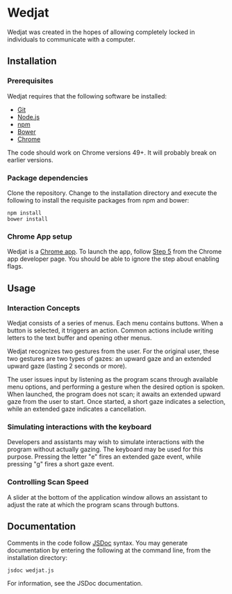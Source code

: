 # Wedjat

Wedjat was created in the hopes of allowing completely locked in individuals to
communicate with a computer.

## Installation

### Prerequisites
Wedjat requires that the following software be installed:

- [Git](https://git-scm.com/)
- [Node.js](http://nodejs.org/)
- [npm](http://npmjs.org/)
- [Bower](http://bower.io/)
- [Chrome](https://www.google.com/chrome/)

The code should work on Chrome versions 49+. It will probably break on earlier
versions.

### Package dependencies
Clone the repository. Change to the installation directory and execute the
following to install the requisite packages from npm and bower:

```
npm install
bower install
```

### Chrome App setup
Wedjat is a [Chrome app](https://developer.chrome.com/apps/about_apps). To
launch the app, follow
[Step 5](https://developer.chrome.com/apps/first_app#five) from the Chrome app
developer page. You should be able to ignore the step about enabling flags.

## Usage

### Interaction Concepts
Wedjat consists of a series of menus. Each menu contains buttons. When a button
is selected, it triggers an action. Common actions include writing letters to
the text buffer and opening other menus.

Wedjat recognizes two gestures from the user. For the original user, these two
gestures are two types of gazes: an upward gaze and an extended upward gaze
(lasting 2 seconds or more).

The user issues input by listening as the program scans through available menu
options, and performing a gesture when the desired option is spoken. When
launched, the program does not scan; it awaits an extended upward gaze from the
user to start. Once started, a short gaze indicates a selection, while an
extended gaze indicates a cancellation.

### Simulating interactions with the keyboard
Developers and assistants may wish to simulate interactions with the program
without actually gazing. The keyboard may be used for this purpose. Pressing the
letter "e" fires an extended gaze event, while pressing "g" fires a short gaze
event.

### Controlling Scan Speed
A slider at the bottom of the application window allows an assistant to adjust
the rate at which the program scans through buttons.

## Documentation

Comments in the code follow [JSDoc](http://usejsdoc.org/) syntax. You may
generate documentation by entering the following at the command line, from the
installation directory:

```
jsdoc wedjat.js
```

For information, see the JSDoc documentation.
